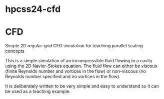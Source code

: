 # hpcss24-cfd
# CFD
Simple 2D regular-grid CFD simulation for teaching parallel scaling concepts

This is a simple simulation of an incompressible fluid flowing in a
cavity using the 2D Navier-Stokes equation. The fluid flow can either
be viscous (finite Reynolds number and vortices in the flow) or
non-viscous (no Reynolds number specified and no vortices in the
flow).

It is deliberately written to be very simple and easy to understand so
it can be used as a teaching example.
